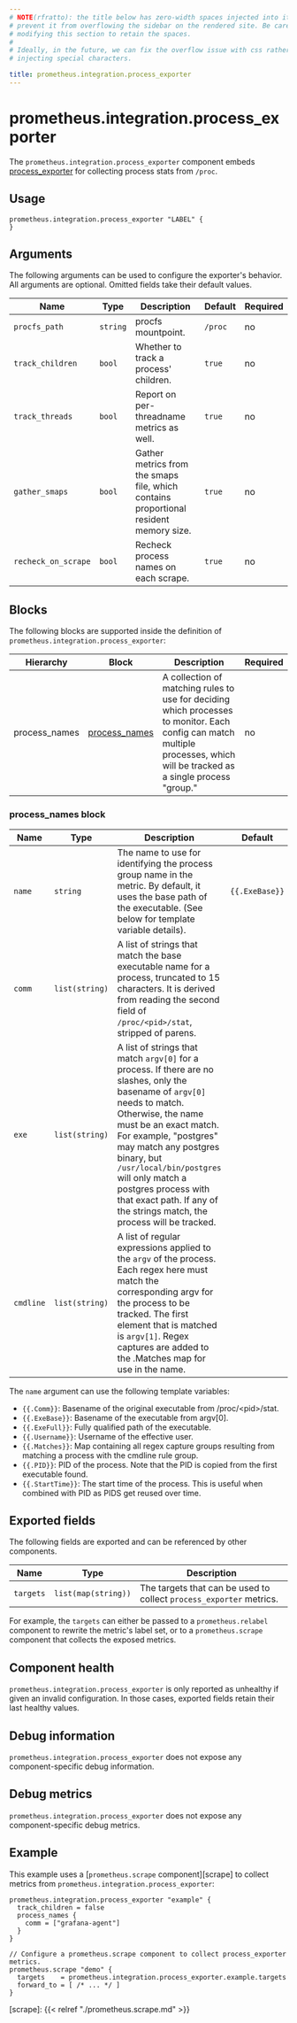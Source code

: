 ```yaml
---
# NOTE(rfratto): the title below has zero-width spaces injected into it to
# prevent it from overflowing the sidebar on the rendered site. Be careful when
# modifying this section to retain the spaces.
#
# Ideally, in the future, we can fix the overflow issue with css rather than
# injecting special characters.

title: prometheus.​integration.​process_exporter
---
```


# prometheus.integration.process_exporter
The `prometheus.integration.process_exporter` component embeds
[process_exporter](https://github.com/ncabatoff/process-exporter) for collecting process stats from `/proc`.

## Usage

```river
prometheus.integration.process_exporter "LABEL" {
}
```

## Arguments
The following arguments can be used to configure the exporter's behavior.
All arguments are optional. Omitted fields take their default values.

Name | Type | Description | Default | Required
---- | ---- | ----------- | ------- | --------
`procfs_path`       | `string`                 | procfs mountpoint. | `/proc` | no
`track_children`    | `bool`                   | Whether to track a process' children. | `true` | no
`track_threads`     | `bool`                   | Report on per-threadname metrics as well. | `true` | no
`gather_smaps`      | `bool`                   | Gather metrics from the smaps file, which contains proportional resident memory size. | `true` | no
`recheck_on_scrape` | `bool`                   | Recheck process names on each scrape. | `true` | no

## Blocks
The following blocks are supported inside the definition of `prometheus.integration.process_exporter`:

Hierarchy        | Block      | Description | Required
---------------- | ---------- | ----------- | --------
process_names          | [process_names][]  | A collection of matching rules to use for deciding which processes to monitor. Each config can match multiple processes, which will be tracked as a single process "group." | no

[process_names]: #process_names-block

### process_names block
Name | Type | Description | Default | Required
---- | ---- | ----------- | ------- | --------
`name`       | `string`                         | The name to use for identifying the process group name in the metric. By default, it uses the base path of the executable. (See below for template variable details). | `{{.ExeBase}}` | no
`comm`       | `list(string)`                   | A list of strings that match the base executable name for a process, truncated to 15 characters. It is derived from reading the second field of `/proc/<pid>/stat`, stripped of parens. | | no
`exe`        | `list(string)`                   | A list of strings that match `argv[0]` for a process. If there are no slashes, only the basename of `argv[0]` needs to match. Otherwise, the name must be an exact match. For example, "postgres" may match any postgres binary, but `/usr/local/bin/postgres` will only match a postgres process with that exact path. If any of the strings match, the process will be tracked. | | no
`cmdline`    | `list(string)`                   | A list of regular expressions applied to the `argv` of the process. Each regex here must match the corresponding argv for the process to be tracked. The first element that is matched is `argv[1]`. Regex captures are added to the .Matches map for use in the name. | | no

The `name` argument can use the following template variables: 
- `{{.Comm}}`:      Basename of the original executable from /proc/\<pid\>/stat.
- `{{.ExeBase}}`:   Basename of the executable from argv[0].
- `{{.ExeFull}}`:   Fully qualified path of the executable.
- `{{.Username}}`:  Username of the effective user.
- `{{.Matches}}`:   Map containing all regex capture groups resulting from matching a process with the cmdline rule group.
- `{{.PID}}`:       PID of the process. Note that the PID is copied from the first executable found.
- `{{.StartTime}}`: The start time of the process. This is useful when combined with PID as PIDS get reused over time.

## Exported fields
The following fields are exported and can be referenced by other components.

Name      | Type                | Description
--------- | ------------------- | -----------
`targets` | `list(map(string))` | The targets that can be used to collect `process_exporter` metrics.

For example, the `targets` can either be passed to a `prometheus.relabel`
component to rewrite the metric's label set, or to a `prometheus.scrape`
component that collects the exposed metrics.

## Component health

`prometheus.integration.process_exporter` is only reported as unhealthy if given
an invalid configuration. In those cases, exported fields retain their last
healthy values.

## Debug information

`prometheus.integration.process_exporter` does not expose any component-specific
debug information.

## Debug metrics

`prometheus.integration.process_exporter` does not expose any component-specific
debug metrics.

## Example

This example uses a [`prometheus.scrape` component][scrape] to collect metrics
from `prometheus.integration.process_exporter`:

```river
prometheus.integration.process_exporter "example" {
  track_children = false
  process_names {
    comm = ["grafana-agent"]
  }
}

// Configure a prometheus.scrape component to collect process_exporter metrics.
prometheus.scrape "demo" {
  targets    = prometheus.integration.process_exporter.example.targets
  forward_to = [ /* ... */ ]
}
```

[scrape]: {{< relref "./prometheus.scrape.md" >}}
